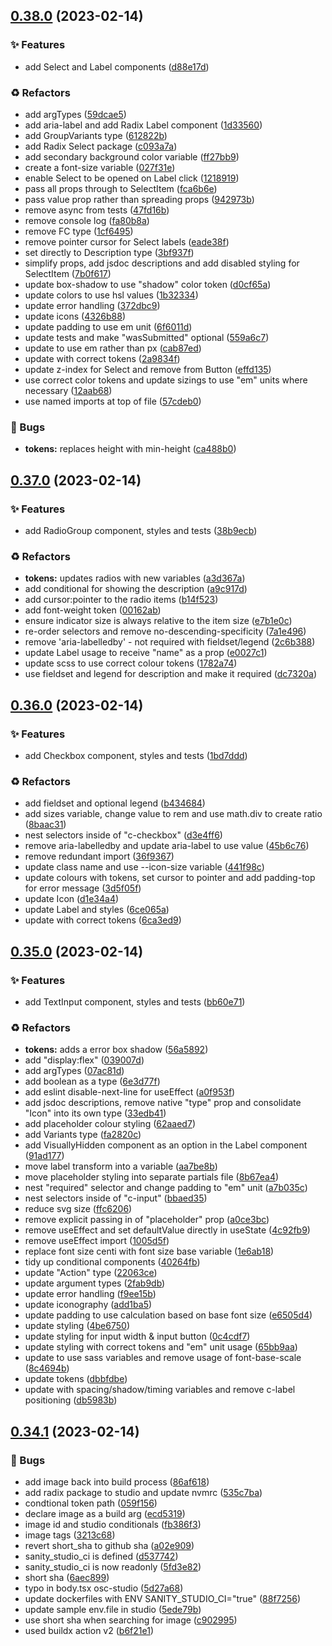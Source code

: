 ## [0.38.0](https://github.com/Open-Study-College/osc/compare/v0.37.0...v0.38.0) (2023-02-14)


### ✨ Features

* add Select and Label components ([d88e17d](https://github.com/Open-Study-College/osc/commit/d88e17d9ecaed5a3f6d01706606f390737951929))


### ♻️ Refactors

* add argTypes ([59dcae5](https://github.com/Open-Study-College/osc/commit/59dcae57b6e4dd02011c9347769c705dd36bd559))
* add aria-label and add Radix Label component ([1d33560](https://github.com/Open-Study-College/osc/commit/1d3356026de05fac444a81204bf5f2ea90e99cc8))
* add GroupVariants type ([612822b](https://github.com/Open-Study-College/osc/commit/612822b63364556ca473af0e081abeb7fe4c2a26))
* add Radix Select package ([c093a7a](https://github.com/Open-Study-College/osc/commit/c093a7a68dfc04e50b22d79adde4516494b9a334))
* add secondary background color variable ([ff27bb9](https://github.com/Open-Study-College/osc/commit/ff27bb9c6e848b2afcc55f63581e5504aa4018c0))
* create a font-size variable ([027f31e](https://github.com/Open-Study-College/osc/commit/027f31e3239ebe7e37a027e9d111daaccbee9f8c))
* enable Select to be opened on Label click ([1218919](https://github.com/Open-Study-College/osc/commit/121891973822d92f17ce99ca63bbbfe56dfbeff9))
* pass all props through to SelectItem ([fca6b6e](https://github.com/Open-Study-College/osc/commit/fca6b6e69c48cf78a7d53dacab8362f7c02928bb))
* pass value prop rather than spreading props ([942973b](https://github.com/Open-Study-College/osc/commit/942973ba0065def5bdf20d0d924bb2646d489630))
* remove async from tests ([47fd16b](https://github.com/Open-Study-College/osc/commit/47fd16b8e407492bc649020d71fc1735d2a36139))
* remove console log ([fa80b8a](https://github.com/Open-Study-College/osc/commit/fa80b8a19190fc352040d71ab7cccf966ec27f13))
* remove FC type ([1cf6495](https://github.com/Open-Study-College/osc/commit/1cf649541675409a2859c405ab024c99ceb7a204))
* remove pointer cursor for Select labels ([eade38f](https://github.com/Open-Study-College/osc/commit/eade38f72b36bae1c95962c8d670cdada99e7e53))
* set directly to Description type ([3bf937f](https://github.com/Open-Study-College/osc/commit/3bf937f16344cac79041dc638a1dd4c546831231))
* simplify props, add jsdoc descriptions and add disabled styling for SelectItem ([7b0f617](https://github.com/Open-Study-College/osc/commit/7b0f61749908143844339003f2c9b0cbae601487))
* update box-shadow to use "shadow" color token ([d0cf65a](https://github.com/Open-Study-College/osc/commit/d0cf65ae1be79d1f9a59ffc5a575ff3c17630773))
* update colors to use hsl values ([1b32334](https://github.com/Open-Study-College/osc/commit/1b32334131bd38c0392ddf5dd9bca9e22e0971c9))
* update error handling ([372dbc9](https://github.com/Open-Study-College/osc/commit/372dbc90ba33126d65f60819e0e0516937d068e5))
* update icons ([4326b88](https://github.com/Open-Study-College/osc/commit/4326b883ef399351ff07b908bf00b5273c2de18c))
* update padding to use em unit ([6f6011d](https://github.com/Open-Study-College/osc/commit/6f6011d37be1497d294beecd14cbc33217664021))
* update tests and make "wasSubmitted" optional ([559a6c7](https://github.com/Open-Study-College/osc/commit/559a6c7ca7d4dae723dc60895c0bdf9974d63d0d))
* update to use em rather than px ([cab87ed](https://github.com/Open-Study-College/osc/commit/cab87ed0bd9378f99c8c0a46aa8240e4bbbb7f13))
* update with correct tokens ([2a9834f](https://github.com/Open-Study-College/osc/commit/2a9834fc2a7736ae8e593fe4a38f49c8f3a74c8b))
* update z-index for Select and remove from Button ([effd135](https://github.com/Open-Study-College/osc/commit/effd1357e1bd322b17dc3c1b16e3ca8e7de53775))
* use correct color tokens and update sizings to use "em" units where necessary ([12aab68](https://github.com/Open-Study-College/osc/commit/12aab68be7141fa5b53444de09657e5bf82fe1b7))
* use named imports at top of file ([57cdeb0](https://github.com/Open-Study-College/osc/commit/57cdeb0b9c671ce06e8b7d7364df62616bf342d3))


### 🐛 Bugs

* **tokens:** replaces height with min-height ([ca488b0](https://github.com/Open-Study-College/osc/commit/ca488b020f0558213af882e8eee939b1cd67edb1))

## [0.37.0](https://github.com/Open-Study-College/osc/compare/v0.36.0...v0.37.0) (2023-02-14)


### ✨ Features

* add RadioGroup component, styles and tests ([38b9ecb](https://github.com/Open-Study-College/osc/commit/38b9ecbf85d5f3529b0a4746469352a167c2d976))


### ♻️ Refactors

* **tokens:** updates radios with new variables ([a3d367a](https://github.com/Open-Study-College/osc/commit/a3d367aba162538f57a6bfcba670b3fa18b79b7e))
* add conditional for showing the description ([a9c917d](https://github.com/Open-Study-College/osc/commit/a9c917de0ac0e5f588936084e932db0084d54064))
* add cursor:pointer to the radio items ([b14f523](https://github.com/Open-Study-College/osc/commit/b14f52340927739e0d57de4007267c29f94c299e))
* add font-weight token ([00162ab](https://github.com/Open-Study-College/osc/commit/00162aba9e4687bbbafc84618678453e41126ec5))
* ensure indicator size is always relative to the item size ([e7b1e0c](https://github.com/Open-Study-College/osc/commit/e7b1e0ca8f9fd3f8541a6404f4f2ea2de1bce2bb))
* re-order selectors and remove no-descending-specificity ([7a1e496](https://github.com/Open-Study-College/osc/commit/7a1e4969dbd1ed2c797858986b10c9f56b960883))
* remove 'aria-labelledby' - not required with fieldset/legend ([2c6b388](https://github.com/Open-Study-College/osc/commit/2c6b388de433d3c73df8b6a2f4e6ee5cda836163))
* update Label usage to receive "name" as a prop ([e0027c1](https://github.com/Open-Study-College/osc/commit/e0027c19c728d79b477e19c3601da1961f51403c))
* update scss to use correct colour tokens ([1782a74](https://github.com/Open-Study-College/osc/commit/1782a74866f7ae4d16bc93a158b052213e0f39fc))
* use fieldset and legend for description and make it required ([dc7320a](https://github.com/Open-Study-College/osc/commit/dc7320a0f6ce1abb71d31e94a5242863f6e5fd8a))

## [0.36.0](https://github.com/Open-Study-College/osc/compare/v0.35.0...v0.36.0) (2023-02-14)


### ✨ Features

* add Checkbox  component, styles and tests ([1bd7ddd](https://github.com/Open-Study-College/osc/commit/1bd7ddd0200b29d086d6063b0675c08732d285d3))


### ♻️ Refactors

* add fieldset and optional legend ([b434684](https://github.com/Open-Study-College/osc/commit/b43468447f61f3ee2783a3abaaf83b15b1050501))
* add sizes variable, change value to rem and use math.div to create ratio ([8baac31](https://github.com/Open-Study-College/osc/commit/8baac31af9d132a38a32316aa0620d28c012d44d))
* nest selectors inside of "c-checkbox" ([d3e4ff6](https://github.com/Open-Study-College/osc/commit/d3e4ff6d737356ea8d79c2f6825c7b743725589c))
* remove aria-labelledby and update aria-label to use value ([45b6c76](https://github.com/Open-Study-College/osc/commit/45b6c76262f7d33dceb057c501d24ccf919d9b37))
* remove redundant import ([36f9367](https://github.com/Open-Study-College/osc/commit/36f936743cb5fb2ab5351f9e760a5d76f4bc200d))
* update class name and use --icon-size variable ([441f98c](https://github.com/Open-Study-College/osc/commit/441f98cd81bb87cbe700b85ae6b9a01fdf988100))
* update colours with tokens, set cursor to pointer and add padding-top for error message ([3d5f05f](https://github.com/Open-Study-College/osc/commit/3d5f05fdfc0049d6ef1efa45193be04602f93a31))
* update Icon ([d1e34a4](https://github.com/Open-Study-College/osc/commit/d1e34a4ba4060b7e6d76e7984a0973f5dde251b3))
* update Label and styles ([6ce065a](https://github.com/Open-Study-College/osc/commit/6ce065adf6e4c48c2e964a7cda1c599b146d5c06))
* update with correct tokens ([6ca3ed9](https://github.com/Open-Study-College/osc/commit/6ca3ed9b4f81ae2548d41e93e5e595061172d64e))

## [0.35.0](https://github.com/Open-Study-College/osc/compare/v0.34.1...v0.35.0) (2023-02-14)


### ✨ Features

* add TextInput component, styles and tests ([bb60e71](https://github.com/Open-Study-College/osc/commit/bb60e715e2da14cee0e2050e132c458ccd492140))


### ♻️ Refactors

* **tokens:** adds a error box shadow ([56a5892](https://github.com/Open-Study-College/osc/commit/56a5892a358aa7d9f3c6423c3f89311b7c9e1e95))
* add "display:flex" ([039007d](https://github.com/Open-Study-College/osc/commit/039007d3d0b7df530f634489d7ab584f30fb79b3))
* add argTypes ([07ac81d](https://github.com/Open-Study-College/osc/commit/07ac81ddd01722e660c10e9bec1fd7eb9189dae9))
* add boolean as a type ([6e3d77f](https://github.com/Open-Study-College/osc/commit/6e3d77f7bc08f71a4bd0fac22cec4555c44918da))
* add eslint disable-next-line for useEffect ([a0f953f](https://github.com/Open-Study-College/osc/commit/a0f953fc6bf2a79a21132d19748001a7953e4790))
* add jsdoc descriptions, remove native "type" prop and consolidate "Icon" into its own type ([33edb41](https://github.com/Open-Study-College/osc/commit/33edb41cf573f1576100fc26a20b0e1d850d3ef7))
* add placeholder colour styling ([62aaed7](https://github.com/Open-Study-College/osc/commit/62aaed7c8166d23248396f94744d4f59180b5b98))
* add Variants type ([fa2820c](https://github.com/Open-Study-College/osc/commit/fa2820cd4fc4765225e2d7e51431b426a0ef65a9))
* add VisuallyHidden component as an option in the Label component ([91ad177](https://github.com/Open-Study-College/osc/commit/91ad177edf67b0a56b0e9d73f5b498c1bd547588))
* move label transform into a variable ([aa7be8b](https://github.com/Open-Study-College/osc/commit/aa7be8bb48e40f886a48698420ff2c63c2570650))
* move placeholder styling into separate partials file ([8b67ea4](https://github.com/Open-Study-College/osc/commit/8b67ea430a37554fe072b81aad9266347e6fb079))
* nest "required" selector and change padding to "em" unit ([a7b035c](https://github.com/Open-Study-College/osc/commit/a7b035ccab6d4c6978aeb93449adc5b85a5b6bfc))
* nest selectors inside of "c-input" ([bbaed35](https://github.com/Open-Study-College/osc/commit/bbaed35dde8c47cafeaf253577b75602d2caa290))
* reduce svg size ([ffc6206](https://github.com/Open-Study-College/osc/commit/ffc6206bdd3df832a9cd86df39f541042fcfa42c))
* remove explicit passing in of "placeholder" prop ([a0ce3bc](https://github.com/Open-Study-College/osc/commit/a0ce3bceee29a200a9a71f8d7eb1c16d4d138549))
* remove useEffect and set defaultValue directly in useState ([4c92fb9](https://github.com/Open-Study-College/osc/commit/4c92fb994e79ff9cc68a2e6e71345683e672fcce))
* remove useEffect import ([1005d5f](https://github.com/Open-Study-College/osc/commit/1005d5fe973dbc8e55667cf6b81313495a630ba1))
* replace font size centi with font size base variable ([1e6ab18](https://github.com/Open-Study-College/osc/commit/1e6ab1880b9a542048b4b48b86b9d6cf1244b91b))
* tidy up conditional components ([40264fb](https://github.com/Open-Study-College/osc/commit/40264fbe06c342dab4a9510753a54841cdee2517))
* update "Action" type ([22063ce](https://github.com/Open-Study-College/osc/commit/22063cefa4ce9236e5d960bb814bc4368ce85ade))
* update argument types ([2fab9db](https://github.com/Open-Study-College/osc/commit/2fab9db4512e95811c3021458d7d7ad6b6b9465f))
* update error handling ([f9ee15b](https://github.com/Open-Study-College/osc/commit/f9ee15b7978c1400e39b27a1a6e838149f125782))
* update iconography ([add1ba5](https://github.com/Open-Study-College/osc/commit/add1ba5c28396ca143e29ee6bdff48ff72613771))
* update padding to use calculation based on base font size ([e6505d4](https://github.com/Open-Study-College/osc/commit/e6505d4fcc55cf32216f235e2f4752a277b5c008))
* update styling ([4be6750](https://github.com/Open-Study-College/osc/commit/4be6750303c6335a1fb1c268acf2120454e51230))
* update styling for input width & input button ([0c4cdf7](https://github.com/Open-Study-College/osc/commit/0c4cdf75a085c7e9af4e6a85ecd561e2a28f3931))
* update styling with correct tokens and "em" unit usage ([65bb9aa](https://github.com/Open-Study-College/osc/commit/65bb9aa78efe64e22c38dac4b0de088422422a37))
* update to use sass variables and remove usage of font-base-scale ([8c4694b](https://github.com/Open-Study-College/osc/commit/8c4694ba0d46d6d9a795f227f62296e94c696d2a))
* update tokens ([dbbfdbe](https://github.com/Open-Study-College/osc/commit/dbbfdbec89ff568b8655fcd8c2c32136f78e3100))
* update with spacing/shadow/timing variables and remove c-label positioning ([db5983b](https://github.com/Open-Study-College/osc/commit/db5983b032533ec07e50d02d7b2e7955fc427652))

## [0.34.1](https://github.com/Open-Study-College/osc/compare/v0.34.0...v0.34.1) (2023-02-14)


### 🐛 Bugs

* add image back into build process ([86af618](https://github.com/Open-Study-College/osc/commit/86af6189208abdd4fd4b77ead77be360b8808701))
* add radix package to studio and update nvmrc ([535c7ba](https://github.com/Open-Study-College/osc/commit/535c7ba51fc553541333e87574c6cd21aa815990))
* condtional token path ([059f156](https://github.com/Open-Study-College/osc/commit/059f1561905060268465109da9ae358ca203a1ab))
* declare image as a build arg ([ecd5319](https://github.com/Open-Study-College/osc/commit/ecd531955492506d17cfbdcb68f6e2617599d9eb))
* image id and studio conditionals ([fb386f3](https://github.com/Open-Study-College/osc/commit/fb386f3ad2bd6c910b80301654375984447a60e0))
* image tags ([3213c68](https://github.com/Open-Study-College/osc/commit/3213c687a62822f75d2a7255e111b6d26b9b2aed))
* revert short_sha to github sha ([a02e909](https://github.com/Open-Study-College/osc/commit/a02e9098f3bb18f063f3195bbf234b3692b8e05d))
* sanity_studio_ci is defined ([d537742](https://github.com/Open-Study-College/osc/commit/d537742db8b60c7e7b3e8b313d2dda113fadc0a9))
* sanity_studio_ci is now readonly ([5fd3e82](https://github.com/Open-Study-College/osc/commit/5fd3e820305370a7b741fc53a92359997adae3b4))
* short sha ([6aec899](https://github.com/Open-Study-College/osc/commit/6aec8996fba4fa0e992a7e31bf7deac2a88e20cc))
* typo in body.tsx osc-studio ([5d27a68](https://github.com/Open-Study-College/osc/commit/5d27a686ce6049b2d129f011984452aaeb3499e2))
* update dockerfiles with ENV SANITY_STUDIO_CI="true" ([88f7256](https://github.com/Open-Study-College/osc/commit/88f7256ea83561571fec2c3baedc512d457a4406))
* update sample env.file in studio ([5ede79b](https://github.com/Open-Study-College/osc/commit/5ede79bb89a2ba3803f1cb1536dddb6c6da4ec76))
* use short sha when searching for image ([c902995](https://github.com/Open-Study-College/osc/commit/c902995ace022020d15cc6ff800a5ac4b6b70be0))
* used buildx action v2 ([b6f21e1](https://github.com/Open-Study-College/osc/commit/b6f21e1d3b6438eb02509c77d10aef8b2c28a714))

